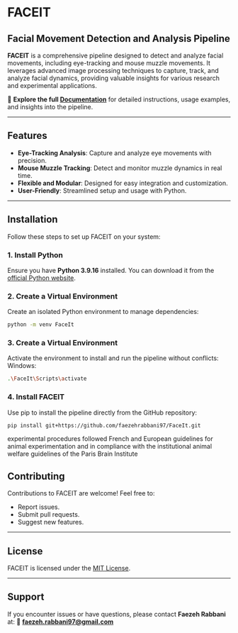 # FACEIT

## Facial Movement Detection and Analysis Pipeline

**FACEIT** is a comprehensive pipeline designed to detect and analyze facial movements, including eye-tracking and mouse muzzle movements. It leverages advanced image processing techniques to capture, track, and analyze facial dynamics, providing valuable insights for various research and experimental applications.

📖 **Explore the full [Documentation](https://faceit.readthedocs.io/)** for detailed instructions, usage examples, and insights into the pipeline.

---

## Features

- **Eye-Tracking Analysis**: Capture and analyze eye movements with precision.
- **Mouse Muzzle Tracking**: Detect and monitor muzzle dynamics in real time.
- **Flexible and Modular**: Designed for easy integration and customization.
- **User-Friendly**: Streamlined setup and usage with Python.

---

## Installation

Follow these steps to set up FACEIT on your system:

### 1. Install Python
Ensure you have **Python 3.9.16** installed. You can download it from the [official Python website](https://www.python.org/downloads/).

### 2. Create a Virtual Environment
Create an isolated Python environment to manage dependencies:

```bash
python -m venv FaceIt
```
### 3. Create a Virtual Environment
Activate the environment to install and run the pipeline without conflicts:
Windows:

```bash
.\FaceIt\Scripts\activate
```

### 4. Install FACEIT
Use pip to install the pipeline directly from the GitHub repository:

```bash
pip install git+https://github.com/faezehrabbani97/FaceIt.git
```


experimental procedures followed French and European guidelines for animal experimentation and in compliance with the institutional animal welfare guidelines of the Paris Brain Institute

## Contributing

Contributions to FACEIT are welcome! Feel free to:

- Report issues.
- Submit pull requests.
- Suggest new features.

---

## License

FACEIT is licensed under the [MIT License](https://opensource.org/licenses/MIT).

---

## Support

If you encounter issues or have questions, please contact **Faezeh Rabbani** at:
📧 **[faezeh.rabbani97@gmail.com](mailto:faezeh.rabbani97@gmail.com)**

